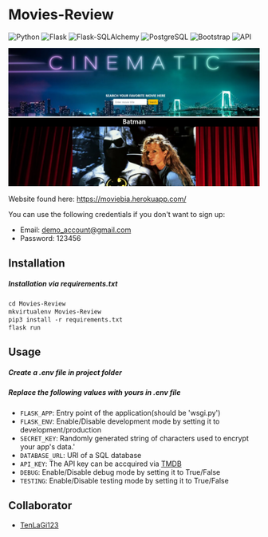 # Movies-Review

![Python](https://img.shields.io/badge/Python-v3.8.3-0087d8?logo=python&logoColor=white&style=flat-square)
![Flask](https://img.shields.io/badge/Flask-v1.1.2-a90606?logo=flask&logoColor=white&style=flat-square)
![Flask-SQLAlchemy](https://img.shields.io/badge/Flask--SQLAlchemy-v2.4.3-a90606?logo=flask&logoColor=white&style=flat-square)
![PostgreSQL](https://img.shields.io/badge/PostgreSQL-v12.1-336791?logo=postgresql&logoColor=white&style=flat-square)
![Bootstrap](https://img.shields.io/badge/Bootstrap-v4-563D7C?logo=bootstrap&logoColor=white&style=flat-square)
![API](https://img.shields.io/badge/API-TMDB-01D277?logo=themoviedatabase&logoColor=white&style=flat-square)

![Demo1](demo1.png)
![Demo2](demo2.png)

Website found here: https://moviebia.herokuapp.com/  

You can use the following credentials if you don't want to sign up:  
- Email: demo_account@gmail.com  
- Password: 123456

## Installation
##### Installation via requirements.txt
    cd Movies-Review
    mkvirtualenv Movies-Review
    pip3 install -r requirements.txt
    flask run

## Usage
##### Create a .env file in project folder
##### Replace the following values with yours in .env file
* `FLASK_APP`: Entry point of the application(should be 'wsgi.py')
* `FLASK_ENV`: Enable/Disable development mode by setting it to development/production
* `SECRET_KEY`: Randomly generated string of characters used to encrypt your app's data.'
* `DATABASE_URL`: URI of a SQL database
* `API_KEY`: The API key can be accquired via [TMDB](https://developers.themoviedb.org/3/getting-started/introduction)
* `DEBUG`: Enable/Disable debug mode by setting it to True/False
* `TESTING`: Enable/Disable testing mode by setting it to True/False

## Collaborator
* [TenLaGi123](https://github.com/TenLaGi123)
